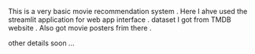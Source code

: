 
This is a very basic movie recommendation system . Here I ahve used the streamlit application for web app interface . 
dataset I got from TMDB website . Also got movie posters frim there . 

other details soon ...
